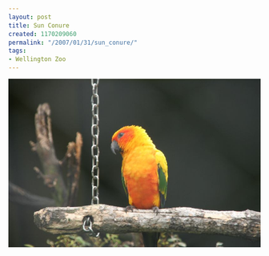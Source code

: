 ```yaml
---
layout: post
title: Sun Conure
created: 1170209060
permalink: "/2007/01/31/sun_conure/"
tags:
- Wellington Zoo
---
```


<img src="/image/images/IMG_3392.JPG"/>

